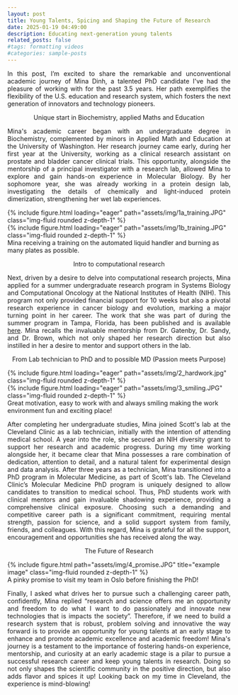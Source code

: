 ```yaml
---
layout: post
title: Young Talents, Spicing and Shaping the Future of Research
date: 2025-01-19 04:49:00
description: Educating next-generation young talents
related_posts: false
#tags: formatting videos
#categories: sample-posts
---
```


<p align="justify"> In this post, I’m excited to share the remarkable and unconventional academic journey of Mina Dinh, a talented PhD candidate I've had the pleasure of working with for the past 3.5 years. Her path exemplifies the flexibility of the U.S. education and research system, which fosters the next generation of innovators and technology pioneers. </p>

<p align="center"> <span class="font-weight-bold"> Unique start in Biochemistry, applied Maths and Education </span> </p>

<p align="justify"> Mina's academic career began with an undergraduate degree in Biochemistry, complemented by minors in Applied Math and Education at the University of Washington. Her research journey came early, during her first year at the University, working as a clinical research assistant on prostate and bladder cancer clinical trials. This opportunity, alongside the mentorship of a principal investigator with a research lab, allowed Mina to explore and gain hands-on experience in Molecular Biology. By her sophomore year, she was already working in a protein design lab, investigating the details of chemically and light-induced protein dimerization, strengthening her wet lab experiences. </p>

 <div class="row mt-3">
  <div class="col-sm mt-3 mt-md-0">
   {% include figure.html loading="eager" path="assets/img/1a_training.JPG" class="img-fluid rounded z-depth-1" %}
   </div>
  <div class="col-sm mt-3 mt-md-0">
   {% include figure.html loading="eager" path="assets/img/1b_training.JPG" class="img-fluid rounded z-depth-1" %}
   </div>
  </div>
  <div class="caption">
   Mina receiving a training on the automated liquid handler and burning as many plates as possible.
   </div>

<p align="center"> <span class="font-weight-bold"> Intro to computational research </span> </p>

<p align="justify"> Next, driven by a desire to delve into computational research projects, Mina applied for a summer undergraduate research program in Systems Biology and Computational Oncology at the National Institutes of Health (NIH). This program not only provided financial support for 10 weeks but also a pivotal research experience in cancer biology and evolution, marking a major turning point in her career. The work that she was part of during the summer program in Tampa, Florida, has been published and is available <a href="https://pmc.ncbi.nlm.nih.gov/articles/PMC6665681/">here</a>. Mina recalls the invaluable mentorship from Dr. Gatenby, Dr. Sandy, and Dr. Brown, which not only shaped her research direction but also instilled in her a desire to mentor and support others in the lab. </p>

<p align="center"> <span class="font-weight-bold"> From Lab technician to PhD and to possible MD (Passion meets Purpose) </span> </p>

 <div class="row mt-3">
  <div class="col-sm mt-3 mt-md-0">
   {% include figure.html loading="eager" path="assets/img/2_hardwork.jpg" class="img-fluid rounded z-depth-1" %}
   </div>
  <div class="col-sm mt-3 mt-md-0">
   {% include figure.html loading="eager" path="assets/img/3_smiling.JPG" class="img-fluid rounded z-depth-1" %}
   </div>
   </div>
   <div class="caption">
    Great motivation, easy to work with and always smiling making the work environment fun and exciting place!
    </div>


<p align="justify"> After completing her undergraduate studies, Mina joined Scott's lab at the Cleveland Clinic as a lab technician, initially with the intention of attending medical school. A year into the role, she secured an NIH diversity grant to support her research and academic progress. During my time working alongside her, it became clear that Mina possesses a rare combination of dedication, attention to detail, and a natural talent for experimental design and data analysis. After three years as a technician, Mina transitioned into a PhD program in Molecular Medicine, as part of Scott's lab. The Cleveland Clinic’s Molecular Medicine PhD program is uniquely designed to allow candidates to transition to medical school. Thus, PhD students work with clinical mentors and gain invaluable shadowing experience, providing a comprehensive clinical exposure. Choosing such a demanding and competitive career path is a significant commitment, requiring mental strength, passion for science, and a solid support system from family, friends, and colleagues. With this regard, Mina is grateful for all the support, encouragement and opportunities she has received along the way.  </p>

<p align="center"> <span class="font-weight-bold"> The Future of Research </span> </p>

<div class="row">
    <div class="row justify-content-sm-center">
        <div class="col-sm-6 mt-2 mt-md-0">
        {% include figure.html path="assets/img/4_promise.JPG" title="example image" class="img-fluid rounded z-depth-1" %}
        </div>
    </div>
</div>
<div class="caption">
    A pinky promise to visit my team in Oslo before finishing the PhD!  
</div>

<p align="justify">  Finally, I asked what drives her to pursue such a challenging career path, confidently, Mina replied “research and science offers me an opportunity and freedom to do what I want to do passionately and innovate new technologies that is impacts the society”. Therefore, if we need to build a research system that is robust, problem solving and innovative the way forward is to provide an opportunity for young talents at an early stage to enhance and promote academic excellence and academic freedom! Mina's journey is a testament to the importance of fostering hands-on experience, mentorship, and curiosity at an early academic stage is a pilar to pursue a successful research career and keep young talents in research. Doing so not only shapes the scientific community in the positive direction, but also adds flavor and spices it up! Looking back on my time in Cleveland, the experience is mind-blowing! </p>


